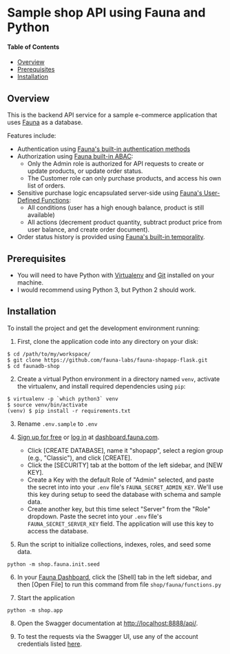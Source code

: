 Sample shop API using Fauna and Python
=============

#### Table of Contents
* [Overview](#overview)
* [Prerequisites](#prerequisites)
* [Installation](#installation)

## Overview
This is the backend API service for a sample e-commerce application that uses [Fauna](https://docs.fauna.com/) as a database.

Features include:
- Authentication using [Fauna's built-in authentication methods](https://docs.fauna.com/fauna/current/tutorials/authentication/user)
- Authorization using [Fauna built-in ABAC](https://docs.fauna.com/fauna/current/tutorials/authentication/abac):
    * Only the Admin role is authorized for API requests to create or update products, or update order status.
    * The Customer role can only purchase products, and access his own list of orders.
- Sensitive purchase logic encapsulated server-side using [Fauna's User-Defined Functions](https://docs.fauna.com/fauna/current/tutorials/basics/functions): 
    * All conditions (user has a high enough balance, product is still available)
    * All actions (decrement product quantity, subtract product price from user balance, and create order document).
- Order status history is provided using [Fauna's built-in temporality](https://docs.fauna.com/fauna/current/tutorials/temporality).


## Prerequisites
* You will need to have Python with [Virtualenv](https://virtualenv.pypa.io/en/stable/installation/) and [Git](https://git-scm.com/) installed on your machine.
* I would recommend using Python 3, but Python 2 should work.


## Installation
To install the project and get the development environment running:

1. First, clone the application code into any directory on your disk:
```
$ cd /path/to/my/workspace/
$ git clone https://github.com/fauna-labs/fauna-shopapp-flask.git
$ cd faunadb-shop
```

2. Create a virtual Python environment in a directory named `venv`, activate the virtualenv, and install required dependencies using `pip`:
```
$ virtualenv -p `which python3` venv
$ source venv/bin/activate
(venv) $ pip install -r requirements.txt
```

3. Rename `.env.sample` to `.env`

4. [Sign up for free](https://dashboard.fauna.com/accounts/register) or [log in](https://dashboard.fauna.com/accounts/login) at [dashboard.fauna.com](https://dashboard.fauna.com/accounts/register).
    * Click [CREATE DATABASE], name it "shopapp", select a region group (e.g., "Classic"), and click [CREATE].
    * Click the [SECURITY] tab at the bottom of the left sidebar, and [NEW KEY]. 
    * Create a Key with the default Role of "Admin" selected, and paste the secret into into your `.env` file's `FAUNA_SECRET_ADMIN_KEY`. We'll use this key during setup to seed the database with schema and sample data.
    * Create another key, but this time select "Server" from the "Role" dropdown. Paste the secret into your `.env` file's `FAUNA_SECRET_SERVER_KEY` field. The application will use this key to access the database.

5. Run the script to initialize collections, indexes, roles, and seed some data.
```
python -m shop.fauna.init.seed
```

6. In your [Fauna Dashboard](https://dashboard.fauna.com), click the [Shell] tab in the left sidebar, and then [Open File] to run this command from file `shop/fauna/functions.py`

7. Start the application
```
python -m shop.app
```

8. Open the Swagger documentation at [http://localhost:8888/api/](http://localhost:8888/api/). 

9. To test the requests via the Swagger UI, use any of the account credentials listed [here](https://github.com/fireridlle/faunadb-shop/blob/master/shop/fauna/init/seed_data.py#L54).
